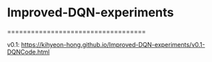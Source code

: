 # Improved-DQN-experiments

===================================

v0.1: https://kihyeon-hong.github.io/Improved-DQN-experiments/v0.1-DQNCode.html
